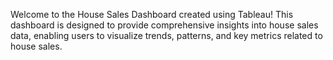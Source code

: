 Welcome to the House Sales Dashboard created using Tableau! This dashboard is designed to provide comprehensive insights into house sales data, enabling users to visualize trends, patterns, and key metrics related to house sales.
